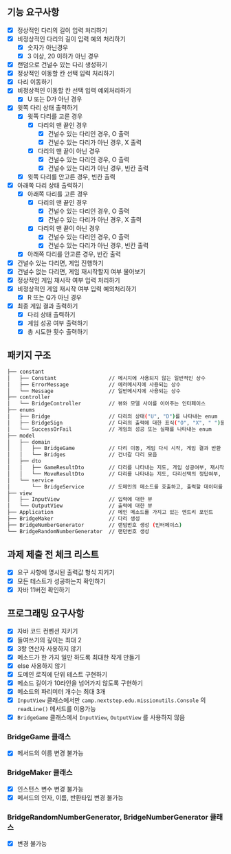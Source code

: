 ## 기능 요구사항

- [x] 정상적인 다리의 길이 입력 처리하기
- [x] 비정상적인 다리의 길이 입력 예외 처리하기
    - [x] 숫자가 아닌경우
    - [x] 3 이상, 20 이하가 아닌 경우
- [x] 랜덤으로 건널수 있는 다리 생성하기
- [x] 정상적인 이동할 칸 선택 입력 처리하기
- [x] 다리 이동하기
- [x] 비정상적인 이동할 칸 선택 입력 예외처리하기
    - [x] U 또는 D가 아닌 경우
- [x] 윗쪽 다리 상태 출력하기
    - [x] 윗쪽 다리를 고른 경우
        - [x] 다리의 맨 끝인 경우
            - [x] 건널수 있는 다리인 경우, O 출력
            - [x] 건널수 있는 다리가 아닌 경우, X 출력
        - [x] 다리의 맨 끝이 아닌 경우
            - [x] 건널수 있는 다리인 경우, O 츨력
            - [x] 건널수 있는 다리가 아닌 경우, 빈칸 출력
    - [x] 윗쪽 다리를 안고른 경우, 빈칸 출력
- [x] 아래쪽 다리 상태 출력하기
    - [x] 아래쪽 다리를 고른 경우
        - [x] 다리의 맨 끝인 경우
            - [x] 건널수 있는 다리인 경우, O 출력
            - [x] 건널수 있는 다리가 아닌 경우, X 출력
        - [x] 다리의 맨 끝이 아닌 경우
            - [x] 건널수 있는 다리인 경우, O 츨력
            - [x] 건널수 있는 다리가 아닌 경우, 빈칸 출력
    - [x] 아래쪽 다리를 안고른 경우, 빈칸 출력
- [x] 건널수 있는 다리면, 게임 진행하기
- [x] 건널수 없는 다리면, 게임 재시작할지 여부 물어보기
- [x] 정상적인 게임 재시작 여부 입력 처리하기
- [x] 비정상적인 게임 재시작 여부 입력 예외처리하기
    - [x] R 또는 Q가 아닌 경우
- [x] 최종 게임 결과 출력하기
    - [x] 다리 상태 출력하기
    - [x] 게임 성공 여부 출력하기
    - [x] 총 시도한 횟수 출력하기

## 패키지 구조

```bash
├── constant
│   ├── Constant                 // 메시지에 사용되지 않는 일반적인 상수
│   ├── ErrorMessage             // 에러메시지에 사용되는 상수
│   └── Message                  // 일반메시지에 사용되는 상수
├── controller                   
│   └── BridgeController         // 뷰와 모델 사이를 이어주는 인터페이스
├── enums
│   ├── Bridge                   // 다리의 상태("U", "D")를 나타내는 enum
│   ├── BridgeSign               // 다리의 출력에 대한 표식("O", "X", " ")을 나타내는 enum
│   └── SuccessOrFail            // 게임의 성공 또는 실패를 나타내는 enum
├── model                        
│   ├── domain                   
│   │   ├── BridgeGame           // 다리 이동, 게임 다시 시작, 게임 결과 반환
│   │   └── Bridges              // 건너갈 다리 모음
│   ├── dto                      
│   │   ├── GameResultDto        // 다리를 나타내는 지도, 게임 성공여부, 재시작 횟수 정보를 가진 dto 
│   │   └── MoveResultDto        // 다리를 나타내는 지도, 다리선택의 정답여부, 다리 마지막에 도달했는지 정보를 가진 dto 
│   └── service                  
│       └── BridgeService        // 도메인의 메소드를 호출하고, 출력할 데이터를 dto를 통해 컨트롤러로 반환
├── view                         
│   ├── InputView                // 입력에 대한 뷰
│   └── OutputView               // 출력에 대한 뷰
├── Application                  // 메인 메소드를 가지고 있는 엔트리 포인트
├── BridgeMaker                  // 다리 생성
├── BridgeNumberGenerator        // 랜덤번호 생성 (인터페이스)
└── BridgeRandomNumberGenerator  // 랜던번호 생성
``` 

## 과제 제출 전 체크 리스트

- [x] 요구 사항에 명시된 출력값 형식 지키기
- [x] 모든 테스트가 성공하는지 확인하기
- [x] 자바 11버전 확인하기

## 프로그래밍 요구사항

- [x] 자바 코드 컨벤션 지키기
- [x] 들여쓰기의 깊이는 최대 2
- [x] 3항 연산자 사용하지 않기
- [x] 메소드가 한 가지 일만 하도록 최대한 작게 만들기
- [x] else 사용하지 않기
- [x] 도메인 로직에 단위 테스트 구현하기
- [x] 메소드 길이가 10라인을 넘어가지 않도록 구현하기
- [x] 메소드의 파리미터 개수는 최대 3개
- [x] `InputView` 클래스에서만 `camp.nextstep.edu.missionutils.Console` 의 `readLine()` 메서드를 이용가능
- [x] `BridgeGame` 클래스에서 `InputView`, `OutputView` 를 사용하지 않음

### BridgeGame 클래스

- [x] 메서드의 이름 변경 불가능

### BridgeMaker 클래스

- [x] 인스턴스 변수 변경 불가능
- [x] 메서드의 인자, 이름, 반환타입 변경 불가능

### BridgeRandomNumberGenerator, BridgeNumberGenerator 클래스

- [x] 변경 불가능